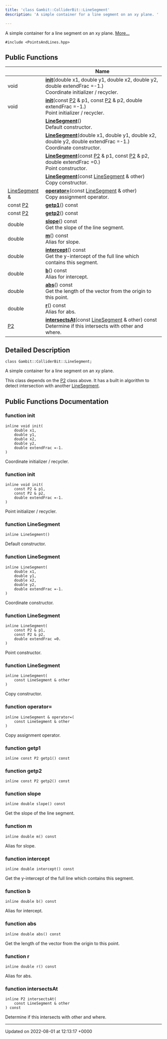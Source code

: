```yaml
---
title: 'class Gambit::ColliderBit::LineSegment'
description: 'A simple container for a line segment on an xy plane. '

---
```









A simple container for a line segment on an xy plane.  [More...](#detailed-description)


`#include <PointsAndLines.hpp>`

## Public Functions

|                | Name           |
| -------------- | -------------- |
| void | **[init](/documentation/code/classes/classgambit_1_1colliderbit_1_1linesegment/#function-init)**(double x1, double y1, double x2, double y2, double extendFrac =-1.)<br>Coordinate initializer / recycler.  |
| void | **[init](/documentation/code/classes/classgambit_1_1colliderbit_1_1linesegment/#function-init)**(const [P2](/documentation/code/classes/classgambit_1_1colliderbit_1_1p2/) & p1, const [P2](/documentation/code/classes/classgambit_1_1colliderbit_1_1p2/) & p2, double extendFrac =-1.)<br>Point initializer / recycler.  |
| | **[LineSegment](/documentation/code/classes/classgambit_1_1colliderbit_1_1linesegment/#function-linesegment)**()<br>Default constructor.  |
| | **[LineSegment](/documentation/code/classes/classgambit_1_1colliderbit_1_1linesegment/#function-linesegment)**(double x1, double y1, double x2, double y2, double extendFrac =-1.)<br>Coordinate constructor.  |
| | **[LineSegment](/documentation/code/classes/classgambit_1_1colliderbit_1_1linesegment/#function-linesegment)**(const [P2](/documentation/code/classes/classgambit_1_1colliderbit_1_1p2/) & p1, const [P2](/documentation/code/classes/classgambit_1_1colliderbit_1_1p2/) & p2, double extendFrac =0.)<br>Point constructor.  |
| | **[LineSegment](/documentation/code/classes/classgambit_1_1colliderbit_1_1linesegment/#function-linesegment)**(const [LineSegment](/documentation/code/classes/classgambit_1_1colliderbit_1_1linesegment/) & other)<br>Copy constructor.  |
| [LineSegment](/documentation/code/classes/classgambit_1_1colliderbit_1_1linesegment/) & | **[operator=](/documentation/code/classes/classgambit_1_1colliderbit_1_1linesegment/#function-operator=)**(const [LineSegment](/documentation/code/classes/classgambit_1_1colliderbit_1_1linesegment/) & other)<br>Copy assignment operator.  |
| const [P2](/documentation/code/classes/classgambit_1_1colliderbit_1_1p2/) | **[getp1](/documentation/code/classes/classgambit_1_1colliderbit_1_1linesegment/#function-getp1)**() const |
| const [P2](/documentation/code/classes/classgambit_1_1colliderbit_1_1p2/) | **[getp2](/documentation/code/classes/classgambit_1_1colliderbit_1_1linesegment/#function-getp2)**() const |
| double | **[slope](/documentation/code/classes/classgambit_1_1colliderbit_1_1linesegment/#function-slope)**() const<br>Get the slope of the line segment.  |
| double | **[m](/documentation/code/classes/classgambit_1_1colliderbit_1_1linesegment/#function-m)**() const<br>Alias for slope.  |
| double | **[intercept](/documentation/code/classes/classgambit_1_1colliderbit_1_1linesegment/#function-intercept)**() const<br>Get the y-intercept of the full line which contains this segment.  |
| double | **[b](/documentation/code/classes/classgambit_1_1colliderbit_1_1linesegment/#function-b)**() const<br>Alias for intercept.  |
| double | **[abs](/documentation/code/classes/classgambit_1_1colliderbit_1_1linesegment/#function-abs)**() const<br>Get the length of the vector from the origin to this point.  |
| double | **[r](/documentation/code/classes/classgambit_1_1colliderbit_1_1linesegment/#function-r)**() const<br>Alias for abs.  |
| [P2](/documentation/code/classes/classgambit_1_1colliderbit_1_1p2/) | **[intersectsAt](/documentation/code/classes/classgambit_1_1colliderbit_1_1linesegment/#function-intersectsat)**(const [LineSegment](/documentation/code/classes/classgambit_1_1colliderbit_1_1linesegment/) & other) const<br>Determine if this intersects with other and where.  |

## Detailed Description

```
class Gambit::ColliderBit::LineSegment;
```

A simple container for a line segment on an xy plane. 

This class depends on the [P2](/documentation/code/classes/classgambit_1_1colliderbit_1_1p2/) class above. It has a built in algorithm to detect intersection with another [LineSegment](/documentation/code/classes/classgambit_1_1colliderbit_1_1linesegment/). 

## Public Functions Documentation

### function init

```
inline void init(
    double x1,
    double y1,
    double x2,
    double y2,
    double extendFrac =-1.
)
```

Coordinate initializer / recycler. 

### function init

```
inline void init(
    const P2 & p1,
    const P2 & p2,
    double extendFrac =-1.
)
```

Point initializer / recycler. 

### function LineSegment

```
inline LineSegment()
```

Default constructor. 

### function LineSegment

```
inline LineSegment(
    double x1,
    double y1,
    double x2,
    double y2,
    double extendFrac =-1.
)
```

Coordinate constructor. 

### function LineSegment

```
inline LineSegment(
    const P2 & p1,
    const P2 & p2,
    double extendFrac =0.
)
```

Point constructor. 

### function LineSegment

```
inline LineSegment(
    const LineSegment & other
)
```

Copy constructor. 

### function operator=

```
inline LineSegment & operator=(
    const LineSegment & other
)
```

Copy assignment operator. 

### function getp1

```
inline const P2 getp1() const
```


### function getp2

```
inline const P2 getp2() const
```


### function slope

```
inline double slope() const
```

Get the slope of the line segment. 

### function m

```
inline double m() const
```

Alias for slope. 

### function intercept

```
inline double intercept() const
```

Get the y-intercept of the full line which contains this segment. 

### function b

```
inline double b() const
```

Alias for intercept. 

### function abs

```
inline double abs() const
```

Get the length of the vector from the origin to this point. 

### function r

```
inline double r() const
```

Alias for abs. 

### function intersectsAt

```
inline P2 intersectsAt(
    const LineSegment & other
) const
```

Determine if this intersects with other and where. 

-------------------------------

Updated on 2022-08-01 at 12:13:17 +0000